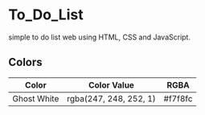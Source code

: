 # To_Do_List

simple to do list web using HTML, CSS and JavaScript.


## Colors

| Color | Color Value   | RGBA   |
| :---:   | :---: | :---: |
| Ghost White | rgba(247, 248, 252, 1)   | #f7f8fc   |


